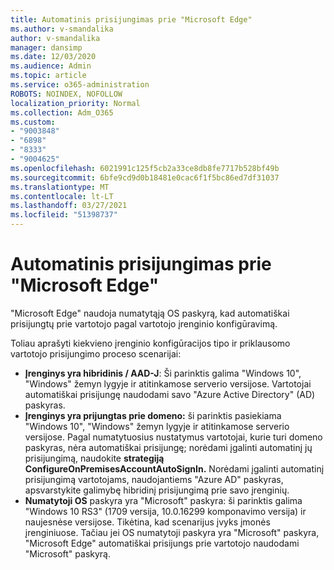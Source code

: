 ```yaml
---
title: Automatinis prisijungimas prie "Microsoft Edge"
ms.author: v-smandalika
author: v-smandalika
manager: dansimp
ms.date: 12/03/2020
ms.audience: Admin
ms.topic: article
ms.service: o365-administration
ROBOTS: NOINDEX, NOFOLLOW
localization_priority: Normal
ms.collection: Adm_O365
ms.custom:
- "9003848"
- "6898"
- "8333"
- "9004625"
ms.openlocfilehash: 6021991c125f5cb2a33ce8db8fe7717b528bf49b
ms.sourcegitcommit: 6bfe9cd9d0b18481e0cac6f1f5bc86ed7df31037
ms.translationtype: MT
ms.contentlocale: lt-LT
ms.lasthandoff: 03/27/2021
ms.locfileid: "51398737"
---
```

# <a name="sign-in-to-microsoft-edge-automatically"></a>Automatinis prisijungimas prie "Microsoft Edge"

"Microsoft Edge" naudoja numatytąją OS paskyrą, kad automatiškai prisijungtų prie vartotojo pagal vartotojo įrenginio konfigūravimą. 

Toliau aprašyti kiekvieno įrenginio konfigūracijos tipo ir priklausomo vartotojo prisijungimo proceso scenarijai:

- **Įrenginys yra hibridinis / AAD-J**: Ši parinktis galima "Windows 10", "Windows" žemyn lygyje ir atitinkamose serverio versijose. Vartotojai automatiškai prisijungę naudodami savo "Azure Active Directory" (AD) paskyras.
- **Įrenginys yra prijungtas prie domeno:** ši parinktis pasiekiama "Windows 10", "Windows" žemyn lygyje ir atitinkamose serverio versijose. Pagal numatytuosius nustatymus vartotojai, kurie turi domeno paskyras, nėra automatiškai prisijungę; norėdami įgalinti automatinį jų prisijungimą, naudokite **strategiją ConfigureOnPremisesAccountAutoSignIn.** Norėdami įgalinti automatinį prisijungimą vartotojams, naudojantiems "Azure AD" paskyras, apsvarstykite galimybę hibridinį prisijungimą prie savo įrenginių.
- **Numatytoji OS** paskyra yra "Microsoft" paskyra: ši parinktis galima "Windows 10 RS3" (1709 versija, 10.0.16299 komponavimo versija) ir naujesnėse versijose. Tikėtina, kad scenarijus įvyks įmonės įrenginiuose. Tačiau jei OS numatytoji paskyra yra "Microsoft" paskyra, "Microsoft Edge" automatiškai prisijungs prie vartotojo naudodami "Microsoft" paskyrą.
 
 
